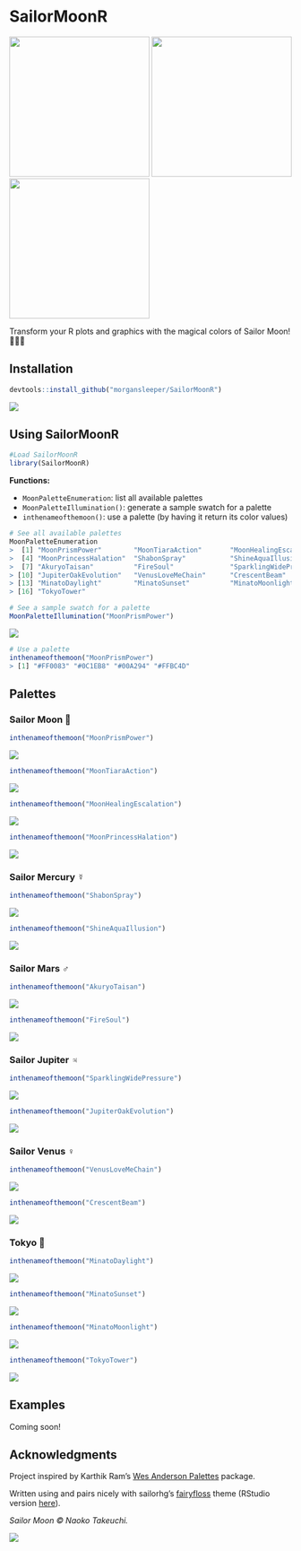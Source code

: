 SailorMoonR
================

<p float="left">

<img src="palette_refs/tokyotower_palette.jpg" height=250 />
<img src="palette_refs/minato-daylight_palette.jpg" height=250 />
<img src="palette_refs/minato-sunset_palette.jpg" height=250 />

</p>

Transform your R plots and graphics with the magical colors of Sailor
Moon\! 🌙✨🌸

## Installation

``` r
devtools::install_github("morgansleeper/SailorMoonR")
```

![](luna.gif)

## Using SailorMoonR

``` r
#Load SailorMoonR
library(SailorMoonR)
```

**Functions:**

  - `MoonPaletteEnumeration`: list all available palettes
  - `MoonPaletteIllumination()`: generate a sample swatch for a palette
  - `inthenameofthemoon()`: use a palette (by having it return its color
    values)

<!-- end list -->

``` r
# See all available palettes
MoonPaletteEnumeration
>  [1] "MoonPrismPower"        "MoonTiaraAction"       "MoonHealingEscalation"
>  [4] "MoonPrincessHalation"  "ShabonSpray"           "ShineAquaIllusion"    
>  [7] "AkuryoTaisan"          "FireSoul"              "SparklingWidePressure"
> [10] "JupiterOakEvolution"   "VenusLoveMeChain"      "CrescentBeam"         
> [13] "MinatoDaylight"        "MinatoSunset"          "MinatoMoonlight"      
> [16] "TokyoTower"

# See a sample swatch for a palette
MoonPaletteIllumination("MoonPrismPower")
```

![](figures/usage2-1.png)<!-- -->

``` r
# Use a palette
inthenameofthemoon("MoonPrismPower")
> [1] "#FF0083" "#0C1EB8" "#00A294" "#FFBC4D"
```

## Palettes

### Sailor Moon 🌙

``` r
inthenameofthemoon("MoonPrismPower")
```

![](figures/palettes-1.png)

``` r
inthenameofthemoon("MoonTiaraAction")
```

![](figures/palettes-2.png)

``` r
inthenameofthemoon("MoonHealingEscalation")
```

![](figures/palettes-3.png)

``` r
inthenameofthemoon("MoonPrincessHalation")
```

![](figures/palettes-4.png)

### Sailor Mercury ☿

``` r
inthenameofthemoon("ShabonSpray")
```

![](figures/palettes-5.png)

``` r
inthenameofthemoon("ShineAquaIllusion")
```

![](figures/palettes-6.png)

### Sailor Mars ♂️

``` r
inthenameofthemoon("AkuryoTaisan")
```

![](figures/palettes-7.png)

``` r
inthenameofthemoon("FireSoul")
```

![](figures/palettes-8.png)

### Sailor Jupiter ♃

``` r
inthenameofthemoon("SparklingWidePressure")
```

![](figures/palettes-9.png)

``` r
inthenameofthemoon("JupiterOakEvolution")
```

![](figures/palettes-10.png)

### Sailor Venus ♀️

``` r
inthenameofthemoon("VenusLoveMeChain")
```

![](figures/palettes-11.png)

``` r
inthenameofthemoon("CrescentBeam")
```

![](figures/palettes-12.png)

### Tokyo 🌃

``` r
inthenameofthemoon("MinatoDaylight")
```

![](figures/palettes-13.png)

``` r
inthenameofthemoon("MinatoSunset")
```

![](figures/palettes-14.png)

``` r
inthenameofthemoon("MinatoMoonlight")
```

![](figures/palettes-15.png)

``` r
inthenameofthemoon("TokyoTower")
```

![](figures/palettes-16.png)

## Examples

Coming soon\!

## Acknowledgments

Project inspired by Karthik Ram’s [Wes Anderson
Palettes](https://github.com/karthik/wesanderson) package.

Written using and pairs nicely with sailorhg’s
[fairyfloss](https://github.com/sailorhg/fairyfloss) theme (RStudio
version [here](https://github.com/gadenbuie/rsthemes)).

*Sailor Moon © Naoko Takeuchi.*

![](skyline.jpg)
